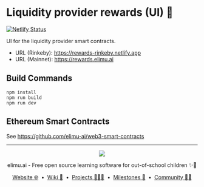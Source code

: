 # Liquidity provider rewards (UI) 💸

[![Netlify Status](https://api.netlify.com/api/v1/badges/abbcc184-5243-403e-a407-da3805ef5fea/deploy-status)](https://app.netlify.com/sites/web3-liquidity-rewards-ui/deploys)

UI for the liquidity provider smart contracts.

- URL (Rinkeby): https://rewards-rinkeby.netlify.app
- URL (Mainnet): https://rewards.elimu.ai

## Build Commands

```
npm install
npm run build
npm run dev
```

## Ethereum Smart Contracts

See https://github.com/elimu-ai/web3-smart-contracts

---

<p align="center">
  <img src="https://github.com/elimu-ai/webapp/blob/main/src/main/webapp/static/img/logo-text-256x78.png" />
</p>
<p align="center">
  elimu.ai - Free open source learning software for out-of-school children ✨🚀
</p>
<p align="center">
  <a href="https://elimu.ai">Website 🌐</a>
  &nbsp;•&nbsp;
  <a href="https://github.com/elimu-ai/wiki#readme">Wiki 📃</a>
  &nbsp;•&nbsp;
  <a href="https://github.com/orgs/elimu-ai/projects?query=is%3Aopen">Projects 👩🏽‍💻</a>
  &nbsp;•&nbsp;
  <a href="https://github.com/elimu-ai/wiki/milestones">Milestones 🎯</a>
  &nbsp;•&nbsp;
  <a href="https://github.com/elimu-ai/wiki#open-source-community">Community 👋🏽</a>
</p>
